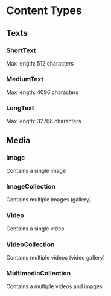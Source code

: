 # Content Types

## Texts
### ShortText
Max length: 512 characters

### MediumText
Max length: 4096 characters

### LongText
Max length: 32768 characters

## Media
### Image
Contains a single image

### ImageCollection
Contains multiple images (gallery)

### Video
Contains a single video

### VideoCollection
Contains multiple videos (video gallery)

### MultimediaCollection
Contains a multiple videos and images